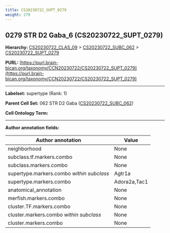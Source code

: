 ```yaml
---
title: CS20230722_SUPT_0279
weight: 279
---
```

## 0279 STR D2 Gaba_6 (CS20230722_SUPT_0279)
<b>Hierarchy: </b>
[CS20230722_CLAS_09](../CS20230722_CLAS_09) >
[CS20230722_SUBC_062](../CS20230722_SUBC_062) >
[CS20230722_SUPT_0279](../CS20230722_SUPT_0279)

**PURL:** [https://purl.brain-bican.org/taxonomy/CCN20230722/CS20230722_SUPT_0279](https://purl.brain-bican.org/taxonomy/CCN20230722/CS20230722_SUPT_0279)

---


**Labelset:** supertype (Rank: 1)

**Parent Cell Set:** 062 STR D2 Gaba ([CS20230722_SUBC_062](../CS20230722_SUBC_062))



**Cell Ontology Term:** 

[MARKER GENES.]: #


---

[TRANSFERRED ANNOTATIONS.]: #


[AUTHOR ANNOTATION FIELDS.]: #


**Author annotation fields:**

| Author annotation | Value |
|-------------------|-------|
|neighborhood|None|
|subclass.tf.markers.combo|None|
|subclass.markers.combo|None|
|supertype.markers.combo _within subclass_|Agtr1a|
|supertype.markers.combo|Adora2a,Tac1|
|anatomical_annotation|None|
|merfish.markers.combo|None|
|cluster.TF.markers.combo|None|
|cluster.markers.combo _within subclass_|None|
|cluster.markers.combo|None|

